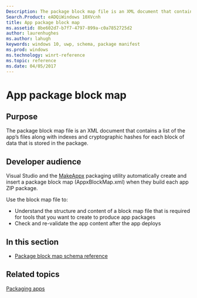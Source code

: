 ```yaml
---
Description: The package block map file is an XML document that contains a list of the app’s files along with indexes and cryptographic hashes for each block of data that is stored in the package.
Search.Product: eADQiWindows 10XVcnh
title: App package block map
ms.assetid: 8be602d7-b7f7-4797-899a-c0a7852725d2
author: laurenhughes
ms.author: lahugh
keywords: windows 10, uwp, schema, package manifest
ms.prod: windows
ms.technology: winrt-reference
ms.topic: reference
ms.date: 04/05/2017
---
```


# App package block map


## Purpose


The package block map file is an XML document that contains a list of the app’s files along with indexes and cryptographic hashes for each block of data that is stored in the package.

## Developer audience


Visual Studio and the [MakeAppx](https://msdn.microsoft.com/library/windows/desktop/hh446767) packaging utility automatically create and insert a package block map (AppxBlockMap.xml) when they build each app ZIP package.

Use the block map file to:

-   Understand the structure and content of a block map file that is required for tools that you want to create to produce app packages
-   Check and re-validate the app content after the app deploys

## In this section


-   [Package block map schema reference](../BlockMapSchema/schema-root.md)

## Related topics


[Packaging apps](https://msdn.microsoft.com/library/windows/apps/mt270969)

 

 



